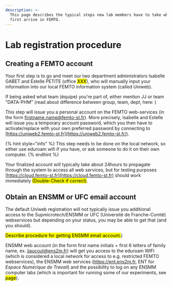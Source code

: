 ```yaml
---
description: >-
  This page describes the typical steps new lab members have to take when they
  first arrive in FEMTO.
---
```


# Lab registration procedure

## Creating a FEMTO account

Your first step is to go and meet our two department administrators Isabelle GABET and Estelle PETITE (office <mark style="background-color:yellow;">XXX</mark>), who will manually input your information into our local FEMTO information system (called Uniweb).&#x20;

If being asked what team (équipe) you're part of, either mention JJ or team "DATA-PHM" (read about difference between group, team, dept, here: )

This step will issue you a personal account on the FEMTO web-services (in the form firstname.name@femto-st.fr). More precisely, Isabelle and Estelle will issue you a temporary account password, which you then have to activate/replace with your own preferred password by connecting to [https://uniweb2.femto-st.fr](https://uniweb2.femto-st.fr/). &#x20;

{% hint style="info" %}
This step needs to be done on the local network, so either use eduroam wifi if you have, or ask someone to do it on their own computer.
{% endhint %}

Your finalized account will typically take about 24hours to propagate through the system to access all web services, but for testing purposes [https://cloud.femto-st.fr](https://cloud.femto-st.fr) should work immediately <mark style="background-color:yellow;">(Double-Check if correct)</mark>.&#x20;

## Obtain an ENSMM or UFC email account

The default Uniweb registration will not typically issue you additional access to the Supmicrotech/ENSMM or UFC (Université de Franche-Comté) webservices but depending on your status, you may be able to get that (and you should). 

<mark style="background-color:yellow;">Describe procedure for getting ENSMM email account.</mark>) 

ENSMM web account (in the form first name initials + first 6 letters of family name, ex. jjaucout@ens2m.fr) will get you access to the eduroam WIFI (which is considered a local network for access to e.g. restricted FEMTO webservices), the ENSMM web services (https://ent.ens2m.fr, ENT for _Espace Numérique de Travail_) and the possibility to log on any ENSMM computer labs (which is important for running some of our experiments, see <mark style="background-color:yellow;">page</mark>). 







